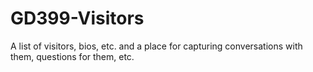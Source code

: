 # GD399-Visitors
A list of visitors, bios, etc. and a place for capturing conversations with them, questions for them, etc.
